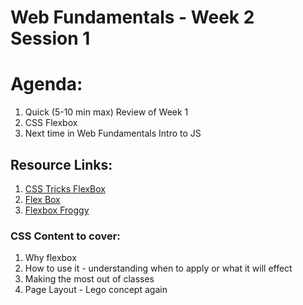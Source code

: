 # Web Fundamentals - Week 2 Session 1

# Agenda:
1. Quick (5-10 min max) Review of Week 1
2. CSS Flexbox
3. Next time in Web Fundamentals Intro to JS

## Resource Links:
1. [CSS Tricks FlexBox](https://css-tricks.com/snippets/css/a-guide-to-flexbox/)
2. [Flex Box](https://beedevservices.github.io/beedev-helper/fundamentals/flexbox.html)
3. [Flexbox Froggy](https://flexboxfroggy.com/)


### CSS Content to cover:
1. Why flexbox
2. How to use it - understanding when to apply or what it will effect
3. Making the most out of classes
4. Page Layout - Lego concept again
